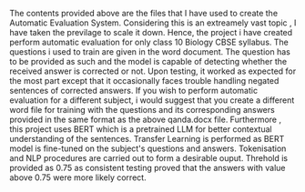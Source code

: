 The contents provided above are the files that I have used to create the Automatic Evaluation System. Considering this is an extreamely vast topic , I have taken the previlage to scale it down. Hence, the project i have created perform automatic evaluation for only class 10 Biology CBSE syllabus. The questions i used to train are given in the word document. The question has to be provided as such and the model is capable of detecting whether the received answer is corrected or not. Upon testing, it worked as expected for the most part except that it occasionally faces trouble handling negated sentences of corrected answers. If you wish to perform automatic evaluation for a different subject, i would suggest that you create a different word file for training with the questions and its corresponding answers provided in the same format as the above qanda.docx file. Furthermore , this project uses BERT which is a pretrained LLM for better contextual understanding of the sentences. Transfer Learning is performed as BERT model is fine-tuned on the subject's questions and answers. Tokenisation and NLP procedures are carried out to form a desirable ouput. Threhold is provided as 0.75 as consistent testing proved that the answers with value above 0.75 were more likely correct. 

